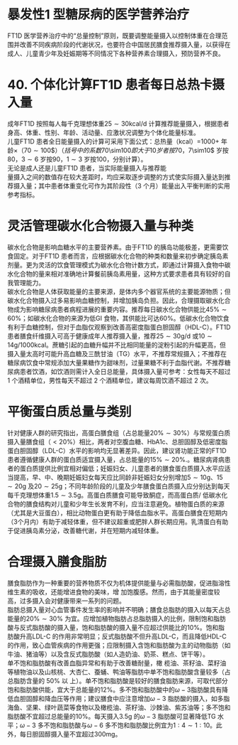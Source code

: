 # 暴发性1 型糖尿病的医学营养治疗  
FT1D 医学营养治疗中的“总量控制”原则，既要调整能量摄入以控制体重在合理范围并改善不同疾病阶段的代谢状况，也要符合中国居民膳食推荐摄入量，以获得在成人、儿童青少年及妊娠期等不同情况下各种营养素合理摄入，预防营养不良。  
# 40. 个体化计算FT1D 患者每日总热卡摄入量  
成年FT1D 按照每人每千克理想体重$25\sim30\mathrm{kcal/d}$ 计算推荐能量摄入，根据患者身高、体重、性别、年龄、活动量、应激状况调整为个体化能量标准。  
儿童FT1D 患者全日能量摄入的计算可采用下面公式：总热量（kcal）$\mathrm{=}1000\mathrm{+}$ 年龄$\times$（$70\sim100\$）（括号中的系数$70\sim100$即大于10 岁者按70，$7\sim10$ 岁按80，$3\sim6$ 岁按90，$1\sim3$ 岁按100，分别计算）。  
无论是成人还是儿童FT1D 患者，当实际能量摄入与推荐能  
量摄入之间的数值存在较大差距时，均应采取逐步调整的方式使实际摄入量达到推荐摄入量；其中患者体重变化可作为其阶段性（3 个月）能量出入平衡判断的实用参考指标。  
#  灵活管理碳水化合物摄入量与种类  
碳水化合物是影响血糖水平的主要营养素。由于FT1D 的胰岛功能极差，更需要饮食固定。对于FT1D 患者而言，应根据碳水化合物的种类和数量来初步确定胰岛素剂量。更为灵活的饮食管理模式为碳水化合物计数方式，即通过计算摄入食物中碳水化合物的量来相对准确地计算餐前胰岛素用量，这种方式要求患者具有较好的自我管理能力。  
碳水化合物是人体获取能量的主要来源，是体内多个器官系统的主要能源物质；但碳水化合物摄入过多易影响血糖控制，并增加胰岛负担。因此，合理摄取碳水化合物成为影响糖尿病患者病程进展的重要内容。推荐每日碳水化合物供能比$45\%\sim60\%$；如碳水化合物的来源为低GI 食物，其供能比可达$60\%$。低碳水化合物饮食有利于血糖控制，但对于血脂仅观察到改善高密度脂蛋白胆固醇（HDL-C）。FT1D 患者膳食纤维摄入可高于健康成年人推荐摄入量，推荐$25\sim30\mathrm{g/d}$ 或$10\sim14\mathrm{g}/1000\mathrm{kcal}$。蔗糖引起的血糖升幅并不比相同能量的淀粉引起的升幅更高，但摄入量太高时可能升高血糖及三酰甘油（TG）水平，不推荐常规摄入；不推荐在糖尿病饮食中常规添加大量果糖作为甜味剂，过量果糖不利于血脂代谢。不推荐糖尿病患者饮酒，如饮酒则需计入全日总能量，具体摄入量可参考：女性每天不超过1 个酒精单位，男性每天不超过 2  个酒精单位，建议每周饮酒不超过 2  次。  
#  平衡蛋白质总量与类别  
针对健康人群的研究指出，高蛋白膳食组（占总能量$20\%\sim30\%$）与常规蛋白质摄入量膳食组（$<20\%$）相比，两者对空腹血糖、HbA1c、总胆固醇及低密度脂蛋白胆固醇（LDL-C）水平的影响均无显著差异。因此，建议肾功能正常的FT1D 患者遵循健康人群的蛋白质适宜摄入量，占总能量的$15\%\sim20\%.$。糖尿病肾病患者的蛋白质提供比例宜相对偏低；妊娠妇女、儿童患者的膳食蛋白质摄入水平应适当提高，早、中、晚期妊娠妇女每天应比同龄非妊娠妇女分别增加$5\sim10\mathrm{g}$、$15\sim20\mathrm{g}$ 及$20\sim25\mathrm{g}$；不同年龄阶段的儿童及少年膳食蛋白质摄入应分别达到每天每千克理想体重$1.5\sim3.5\mathrm{g}$。高蛋白质膳食可能导致酮症，而高蛋白质/ 低碳水化合物的膳食结构对儿童和少年生长发育不利，应当注意避免。植物蛋白质的来源（尤其是大豆蛋白），相比动物蛋白更有助于降低血脂水平。高蛋白膳食在短期内（3个月内）有助于减轻体重，但不建议超重或肥胖人群长期应用。乳清蛋白有助于促进胰岛素分泌，改善糖代谢，并在短期内减轻体重。  
#  合理摄入膳食脂肪  
膳食脂肪作为一种重要的营养物质不仅为机体提供能量与必需脂肪酸，促进脂溶性维生素的吸收，还能增进食物的美味，增 加饱腹感。然而，由于其能量密度较高，过多摄入会对健康带来一系列的问题。  
脂肪总摄入量对心血管事件发生率的影响并不明确；膳食总脂肪的摄入以每天占总能量的$20\%\sim30\%$ 为宜。应增加植物脂肪占总脂肪摄入的比例，限制饱和脂肪酸与反式脂肪酸的摄入量，饱和脂肪酸的摄入量不应超过供能比的$10\%$。饱和脂肪酸升高LDL-C 的作用非常明显；反式脂肪酸不但升高LDL-C，而且降低HDL-C 的作用，致心血管疾病的作用更强；应限制摄入含饱和脂肪酸为主的动物脂肪（如牛油、猪油等）以及含反式脂肪酸（如人造奶油、奶茶、糕点、饼干等）。  
单不饱和脂肪酸有改善血脂异常和有助于改善糖耐量，橄 榄油、茶籽油、菜籽油等植物油以及山核桃、大杏仁、蚕蛹、鸭油等脂肪中单不饱和脂肪酸含量较多（占总脂肪含量的 $50\%$  以 上）。单不饱和脂肪酸是较好的膳食脂肪来源，可取代部分饱和脂肪酸供能，宜大于总能量的$12\%$。多不饱和脂肪酸中的$\omega-3$脂肪酸具有降低血胆固醇和降血压等作用；建议膳食中应注意增加$\omega-3$ 脂肪酸的摄入，如多脂海鱼、坚果、绿叶蔬菜等食物以及橄榄油、茶籽油、沙棘油、紫苏油等；多不饱和脂肪酸不宜超过总能量的$10\%$。每天摄入$3.5\mathrm{g}$ 的$\omega-3$ 脂肪酸可显著降低TG 水平；$\omega-3$ 多不饱和脂肪酸与$\omega-6$ 多不饱和脂肪酸比例宜为$1:4\sim1:10$。此外，每日胆固醇摄入量不宜超过$300\mathrm{mg}$。  
